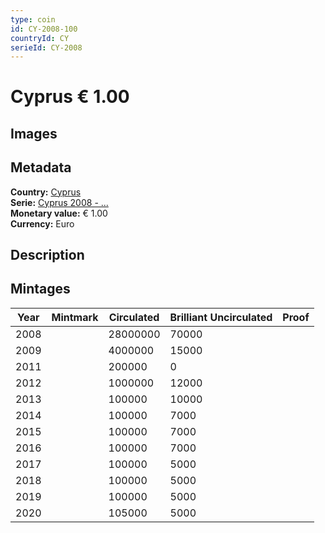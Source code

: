 ```yaml
---
type: coin
id: CY-2008-100
countryId: CY
serieId: CY-2008
---
```


# Cyprus € 1.00

## Images


## Metadata

**Country:** [Cyprus](../index.md)\
**Serie:** [Cyprus 2008 - ...](index.md)\
**Monetary value:** € 1.00\
**Currency:** Euro

## Description


## Mintages

| Year | Mintmark | Circulated | Brilliant Uncirculated | Proof |
| ---- | -------- | ---------- | ---------------------- | ----- |
| 2008 |  | 28000000| 70000 |  |
| 2009 |  | 4000000| 15000 |  |
| 2011 |  | 200000| 0 |  |
| 2012 |  | 1000000| 12000 |  |
| 2013 |  | 100000| 10000 |  |
| 2014 |  | 100000| 7000 |  |
| 2015 |  | 100000| 7000 |  |
| 2016 |  | 100000| 7000 |  |
| 2017 |  | 100000| 5000 |  |
| 2018 |  | 100000| 5000 |  |
| 2019 |  | 100000| 5000 |  |
| 2020 |  | 105000| 5000 |  |
